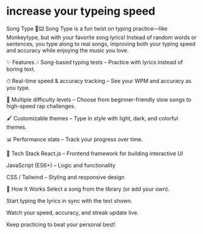 # increase your typeing speed 
Song Type 🎵⌨️
Song Type is a fun twist on typing practice—like Monkeytype, but with your favorite song lyrics!
Instead of random words or sentences, you type along to real songs, improving both your typing speed and accuracy while enjoying the music you love.

✨ Features
🎶 Song-based typing tests – Practice with lyrics instead of boring text.

⏱ Real-time speed & accuracy tracking – See your WPM and accuracy as you type.

🎯 Multiple difficulty levels – Choose from beginner-friendly slow songs to high-speed rap challenges.

🖌 Customizable themes – Type in style with light, dark, and colorful themes.

📊 Performance stats – Track your progress over time.

🚀 Tech Stack
React.js – Frontend framework for building interactive UI

JavaScript (ES6+) – Logic and functionality

CSS / Tailwind – Styling and responsive design

📌 How It Works
Select a song from the library (or add your own).

Start typing the lyrics in sync with the text shown.

Watch your speed, accuracy, and streak update live.

Keep practicing to beat your personal best!

